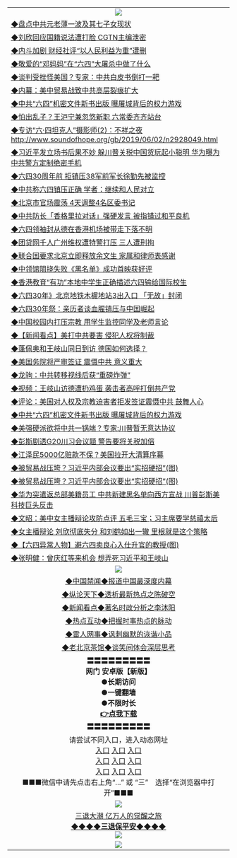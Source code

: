 <table>
  <tr>
    <td align=center><img src="https://github.com/gyhhx/image-upload/blob/master/3.jpg" /></td>
  </tr>
  <tr>
<td align=left>
<a href="http://ctbtfdoocixoa.global.ssl.fastly.net/oo.aspx?name=c1040998&key=ofejcfaxcltk&from=gy">◆盘点中共元老薄一波及其七子女现状</a><br/>
</td>
   </tr>
<tr>
<td align=left>
<a href="https://ctbtfdoocixoa.global.ssl.fastly.net/oo.aspx?name=c1040971&key=ofejcfaxcltk&from=gy">◆刘欣回应国籍说法遭打脸 CGTN主编泄密</a><br/></td>
  </tr>
  <tr>
<td align=left>
<a href="https://ctbtfdoocixoa.global.ssl.fastly.net/oo.aspx?name=c1041001&key=ofejcfaxcltk&from=gy">◆内斗加剧 财经社评“以人民利益为重”遭删</a><br/></td>
 </tr>
  <tr>
<td align=left>
<a href="http://ctbtfdoocixoa.global.ssl.fastly.net/oo.aspx?name=c1040953&key=ofejcfaxcltk&from=gy">◆敬爱的“邓妈妈”在“六四”大屠杀中做了什么</a><br/></td>
 </tr>
   <tr>
<td align=left>
<a href="http://ctbtfdoocixoa.global.ssl.fastly.net/oo.aspx?name=c1040962&key=ofejcfaxcltk&from=gy">◆谈判受挫怪美国？专家：中共白皮书倒打一耙</a><br/></td>
   </tr> 
  <tr>
<td align=left>
<a href="http://ctbtfdoocixoa.global.ssl.fastly.net/oo.aspx?name=c1041009&key=ofejcfaxcltk&from=gy">◆内幕：美中贸易战致中共高层裂痕扩大</a><br/></td>
  </tr> 
 <tr>
<td align=left>
<a href="http://ctbtfdoocixoa.global.ssl.fastly.net/oo.aspx?name=c1040718&key=ofejcfaxcltk&from=gy">◆中共“六四”机密文件新书出版 曝屠城背后的权力游戏</a><br/>
</td>
   </tr>
 <tr>
<td align=left>
<a href="http://ctbtfdoocixoa.global.ssl.fastly.net/oo.aspx?name=c1040955&key=ofejcfaxcltk&from=gy">◆怕出乱子？王沪宁兼忽悠新职 六常委齐齐站台</a><br/></td>
  </tr>
  <tr>
<td align=left>
<a href="http://ctbtfdoocixoa.global.ssl.fastly.net/oo.aspx?name=http://www.soundofhope.org/gb/2019/06/02/n2928049.html&key=ofejcfaxcltk&from=gy">◆专访“六·四坦克人”摄影师(2)：不祥之夜
http://www.soundofhope.org/gb/2019/06/02/n2928049.html</a><br/></td>
 </tr>
   <tr>
<td align=left>
<a href="http://ctbtfdoocixoa.global.ssl.fastly.net/oo.aspx?name=c1040948&key=ofejcfaxcltk&from=gy">◆习近平发立场书后果不妙 躲川普关税中国货玩起小聪明 华为曝为中共警方定制绝密手机</a><br/>
</td>
   </tr>
 <tr>
<td align=left>
<a href="http://ctbtfdoocixoa.global.ssl.fastly.net/oo.aspx?name=c1040910&key=ofejcfaxcltk&from=gy">◆六四30周年前 拒镇压38军前军长徐勤先被监控</a><br/></td>
  </tr>
  <tr>
<td align=left>
<a href="http://ctbtfdoocixoa.global.ssl.fastly.net/oo.aspx?name=c1041003&key=ofejcfaxcltk&from=gy">◆中共称六四镇压正确 学者：继续和人民对立</a><br/></td>
 </tr>
  <tr>
<td align=left>
<a href="http://ctbtfdoocixoa.global.ssl.fastly.net/oo.aspx?name=c1040961&key=ofejcfaxcltk&from=gy">◆北京市官场震荡 4天调整4名区委书记</a><br/></td>
 </tr>
   <tr>
<td align=left>
<a href="http://ctbtfdoocixoa.global.ssl.fastly.net/oo.aspx?name=c1040983&key=ofejcfaxcltk&from=gy">◆中共防长「香格里拉对话」强硬发言 被指错过和平良机</a><br/></td>
   </tr> 
  <tr>
<td align=left>
<a href="http://ctbtfdoocixoa.global.ssl.fastly.net/oo.aspx?name=c1040991&key=ofejcfaxcltk&from=gy">◆六四领袖封从德在香港机场被带走下落不明</a><br/></td>
  </tr> 
 <tr>
<td align=left>
<a href="http://ctbtfdoocixoa.global.ssl.fastly.net/oo.aspx?name=c1040996&key=ofejcfaxcltk&from=gy">◆团贷网千人广州维权遭特警打压 三人遭刑拘</a><br/>
</td>
   </tr>
 <tr>
<td align=left>
<a href="http://ctbtfdoocixoa.global.ssl.fastly.net/oo.aspx?name=c1040952&key=ofejcfaxcltk&from=gy">◆联合国要求北京立即释放余文生 家属和律师表感谢</a><br/>
</td>
   </tr>
 <tr>
<td align=left>
<a href="http://ctbtfdoocixoa.global.ssl.fastly.net/oo.aspx?name=c1040985&key=ofejcfaxcltk&from=gy">◆中领馆阻挠失败《黑名单》成功首映获好评</a><br/></td>
  </tr>
  <tr>
<td align=left>
<a href="http://ctbtfdoocixoa.global.ssl.fastly.net/oo.aspx?name=c1040992&key=ofejcfaxcltk&from=gy">◆香港教育“有功”本地中学生正确描述六四输给国际校生</a><br/></td>
 </tr>
   <tr>
<td align=left>
<a href="http://ctbtfdoocixoa.global.ssl.fastly.net/oo.aspx?name=c1040787&key=ofejcfaxcltk&from=gy">◆六四30年》北京地铁木樨地站3出入口 「无故」封闭</a><br/>
</td>
   </tr>
 <tr>
<td align=left>
<a href="http://ctbtfdoocixoa.global.ssl.fastly.net/oo.aspx?name=c1041025&key=ofejcfaxcltk&from=gy">◆六四30年祭：亲历者谈血腥镇压与中国崛起</a><br/>
</td>
   </tr>
<tr>
<td align=left>
<a href="https://ctbtfdoocixoa.global.ssl.fastly.net/oo.aspx?name=c1040988&key=ofejcfaxcltk&from=gy">◆中国校园内打压宗教 用学生监控同学及老师言论</a><br/>
</td>       
  <tr>
<td align=left>
<a href="http://ctbtfdoocixoa.global.ssl.fastly.net/oo.aspx?name=c1040789&key=ofejcfaxcltk&from=gy">◆【新闻看点】美打中共要害 侵犯人权将制裁</a><br/>
</td>
   </tr>
<tr>
<td align=left>
<a href="https://ctbtfdoocixoa.global.ssl.fastly.net/oo.aspx?name=c1040801&key=ofejcfaxcltk&from=gy">◆蓬佩奥和王岐山同日到访 德国如何选择？</a><br/></td>
  </tr>
  <tr>
<td align=left>
<a href="https://ctbtfdoocixoa.global.ssl.fastly.net/oo.aspx?name=c1040597&key=ofejcfaxcltk&from=gy">◆美国务院将严审签证 震慑中共 意义重大</a><br/></td>
 </tr>
  <tr>
<td align=left>
<a href="http://ctbtfdoocixoa.global.ssl.fastly.net/oo.aspx?name=c1040803&key=ofejcfaxcltk&from=gy">◆龙驹：中共转移视线后获“重磅炸弹”</a><br/></td>
 </tr>
   <tr>
<td align=left>
<a href="http://ctbtfdoocixoa.global.ssl.fastly.net/oo.aspx?name=c1040824&key=ofejcfaxcltk&from=gy">◆视频：王岐山访德遭扔鸡蛋 袭击者高呼打倒共产党</a><br/></td>
   </tr> 
  <tr>
<td align=left>
<a href="http://ctbtfdoocixoa.global.ssl.fastly.net/oo.aspx?name=c1040766&key=ofejcfaxcltk&from=gy">◆评论：美国对人权及宗教迫害者拒发签证震慑中共 鼓舞人心</a><br/></td>
  </tr> 
 <tr>
<td align=left>
<a href="http://ctbtfdoocixoa.global.ssl.fastly.net/oo.aspx?name=c1040718&key=ofejcfaxcltk&from=gy">◆中共“六四”机密文件新书出版 曝屠城背后的权力游戏</a><br/>
</td>
   </tr>
 <tr>
<td align=left>
<a href="http://ctbtfdoocixoa.global.ssl.fastly.net/oo.aspx?name=https://www.ntdtv.com/gb/2019/06/01/a102591596.html&key=ofejcfaxcltk&from=gy">◆美强硬派欲将中共一锅端？专家:川普暂无意达协议</a><br/></td>
  </tr>
  <tr>
<td align=left>
<a href="http://ctbtfdoocixoa.global.ssl.fastly.net/oo.aspx?name=https://www.ntdtv.com/gb/2019/06/01/a102591577.html&key=ofejcfaxcltk&from=gy">◆彭斯剧透G20川习会议题 警告要将关税加倍</a><br/></td>
 </tr>
   <tr>
<td align=left>
<a href="http://ctbtfdoocixoa.global.ssl.fastly.net/oo.aspx?name=https://www.ntdtv.com/gb/2019/06/01/a102591225.html&key=ofejcfaxcltk&from=gy">◆江泽民5000亿赃款不保？美国拉开大清算序幕</a><br/>
</td>
   </tr>
 <tr>
<td align=left>
<a href="http://ctbtfdoocixoa.global.ssl.fastly.net/oo.aspx?name=http://www.secretchina.com/news/gb/2019/05/31/895406.html&key=ofejcfaxcltk&from=gy">◆被贸易战压垮？习近平内部会议要出“实招硬招”(图)</a><br/></td>
  </tr>
 <tr>
<td align=left>
<a href="http://ctbtfdoocixoa.global.ssl.fastly.net/oo.aspx?name=http://www.secretchina.com/news/gb/2019/05/31/895406.html&key=ofejcfaxcltk&from=gy">◆被贸易战压垮？习近平内部会议要出“实招硬招”(图)</a><br/></td>
  </tr>
  <tr>
<td align=left>
<a href="http://ctbtfdoocixoa.global.ssl.fastly.net/oo.aspx?name=c1040593&key=ofejcfaxcltk&from=gy">◆华为突遣返总部美籍员工 中共新建黑名单向西方宣战 川普彭斯美科技巨头反击</a><br/></td>
 </tr>
  <tr>
<td align=left>
<a href="http://ctbtfdoocixoa.global.ssl.fastly.net/oo.aspx?name=c1040573&key=ofejcfaxcltk&from=gy">◆文昭：美中女主播辩论攻防点评 五毛三宝；习主席要学慈禧太后</a><br/></td>
 </tr>
   <tr>
<td align=left>
<a href="http://ctbtfdoocixoa.global.ssl.fastly.net/oo.aspx?name=c1040502&key=ofejcfaxcltk&from=gy">◆女主播辩论 刘欣彻底失分 和刘鹤如出一辙 里根就是这个策略</a><br/></td>
   </tr> 
  <tr>
<td align=left>
<a href="http://ctbtfdoocixoa.global.ssl.fastly.net/oo.aspx?name=http://www.secretchina.com/news/gb/2019/06/01/895449.html&key=ofejcfaxcltk&from=gy">◆【六四异常人物】避六四卖良心入仕升官的教授(图)</a><br/></td>
  </tr> 
 <tr>
<td align=left>
<a href="http://ctbtfdoocixoa.global.ssl.fastly.net/oo.aspx?name=https://www.ntdtv.com/gb/2019/06/01/a102591134.html&key=ofejcfaxcltk&from=gy">◆张明健：曾庆红等来机会 想弄死习近平和王岐山</a><br/>
</td>
   </tr>
  <tr>
    <td align=center><img src="https://github.com/gyhhx/image-upload/blob/master/2.jpg" /></td>
  </tr>
  <tr>
  <td align=center>
<a href="http://ctbtfdoocixoa.global.ssl.fastly.net/oo.aspx?name=c816860&key=ofejcfaxcltk&from=gy&tag=99733110">◆中国禁闻◆报道中国最深度内幕</a><br/>
   </tr>
  <tr>
     <td align=center>
<a href="http://ctbtfdoocixoa.global.ssl.fastly.net/oo.aspx?name=c816855&key=ofejcfaxcltk&from=gy&tag=997110">◆纵论天下◆透析最新热点之陈破空</a><br/>
   </tr>
   <tr>
      <td align=center>
<a href="http://ctbtfdoocixoa.global.ssl.fastly.net/oo.aspx?name=c838308&key=ofejcfaxcltk&from=gy&tag=9973110">◆新闻看点◆著名时政分析之李沐阳</a><br/>
   </tr>
   <tr>
     <td align=center>
<a href="http://ctbtfdoocixoa.global.ssl.fastly.net/oo.aspx?name=c816852&key=ofejcfaxcltk&from=gy&tag=9733110">◆热点互动◆把握时事热点的脉动</a><br/>
   </tr>
   <tr>
      <td align=center>
<a href="http://ctbtfdoocixoa.global.ssl.fastly.net/oo.aspx?name=c816694&key=ofejcfaxcltk&from=gy&tag=93310">◆雷人网事◆讽刺幽默的诙谐小品</a><br/>
   </tr>
   <tr>
    <td align=center>
<a href="http://ctbtfdoocixoa.global.ssl.fastly.net/oo.aspx?name=c816650&key=ofejcfaxcltk&from=gy&tag=9973110">◆老北京茶馆◆谈笑间体会深层思考</a><br/>
   </tr>
   <tr>
    <td align=center>
 <b>〓〓〓〓〓〓〓〓〓<br/>网门 安卓版【新版】<br/> ●长期访问<br/> ●一键翻墙<br/>  ●不限时长<br/> 
 <a href="https://share.weiyun.com/5rFsJi9">👉<b>点我下载</a><br/>〓〓〓〓〓〓〓〓〓<br/>
    </td>
    </tr>
   <tr>
    <td align=center>请尝试不同入口，进入动态网址<br/>
      <a href="https://s3.us-east-2.amazonaws.com/ogateo/show.htm">入口</a>
      <a href="https://s3.ca-central-1.amazonaws.com/ogatec/show.htm">入口</a>
      <a href="https://s3.ap-southeast-2.amazonaws.com/ogatey/show.htm">入口</a><br/>
      <a href="https://s3.ap-northeast-2.amazonaws.com/ogates/show.htm">入口</a>
      <a href="https://s3.eu-central-1.amazonaws.com/ogatef/show.htm">入口</a>
      <a href="https://s3.ap-south-1.amazonaws.com/ogatem/show.htm">入口</a><br/>
      <a href="https://s3-us-west-1.amazonaws.com/ogaten/show.htm">入口</a>
      <a href="https://s3.eu-west-2.amazonaws.com/ogatel/show.htm">入口</a>
      <a href="https://s3.ap-northeast-1.amazonaws.com/ogatet/show.htm">入口</a><br/>
      ■■■微信中请先点击右上角“...” 或 “三”　选择“在浏览器中打开”■■■<b><br/>
    </td>
  </tr>
  <tr>
    <td align=center><img src="https://github.com/gyhhx/image-upload/blob/master/3.jpg" /> </td>
</tr>
  <tr>  
  <td align=center>
  <a href="http://ctbtfdoocixoa.global.ssl.fastly.net/oo.aspx?name=c894205&key=ofejcfaxcltk&from=gy&tag=9973110">三退大潮 亿万人的觉醒之旅</a><br/>
      <a href="http://ctbtfdoocixoa.global.ssl.fastly.net/oo.aspx?name=ogQuit.aspx&key=ofejcfaxcltk&from=gy"><b>◆◆◆◆三退保平安◆◆◆◆<br/></a>
      <img src="https://github.com/gyhhx/image-upload/blob/master/3t.jpg" /><br/>
      </td>
  </tr>
   <tr>
    <td align=center><img src="https://raw.githubusercontent.com/oGate2/Up/master/oGate_640.jpg"/></td>
  </tr>
</table>


